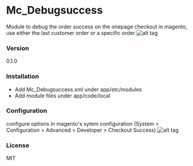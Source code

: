 # Mc_Debugsuccess
Module to debug the order success on the onepage checkout in magento, use either the last customer order or a specific order
![alt tag](https://raw.github.com/michaelcole1991/Mc_Debugsuccess/master/src/success.png)
### Version
0.1.0
### Installation
  - Add Mc_Debugsuccess.xml under app/etc/modules
  - Add module files under app/code/local
 
### Configuration
configure options in magento's sytem configuration (System > Configuration > Advanced > Developer > Checkout Success)
![alt tag](https://raw.github.com/michaelcole1991/Mc_Debugsuccess/master/src/config.png)
### License
MIT
